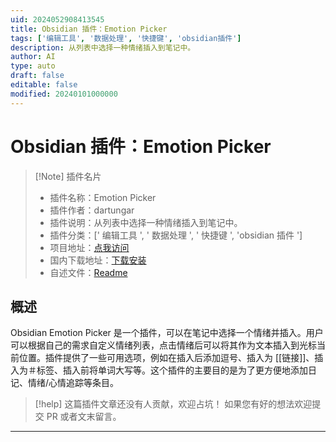 ```yaml
---
uid: 2024052908413545
title: Obsidian 插件：Emotion Picker
tags: ['编辑工具', '数据处理', '快捷键', 'obsidian插件']
description: 从列表中选择一种情绪插入到笔记中。
author: AI
type: auto
draft: false
editable: false
modified: 20240101000000
---
```


# Obsidian 插件：Emotion Picker

> [!Note] 插件名片
> - 插件名称：Emotion Picker
> - 插件作者：dartungar
> - 插件说明：从列表中选择一种情绪插入到笔记中。
> - 插件分类：[' 编辑工具 ', ' 数据处理 ', ' 快捷键 ', 'obsidian 插件 ']
> - 项目地址：[点我访问](https://github.com/dartungar/obsidian-emotion-picker)
> - 国内下载地址：[下载安装](https://pkmer.cn/products/plugin/pluginMarket/?obsidian-emotion-picker)
> - 自述文件：[Readme](https://ghproxy.net/https://raw.githubusercontent.com/dartungar/obsidian-emotion-picker/master/README.md)

## 概述

Obsidian Emotion Picker 是一个插件，可以在笔记中选择一个情绪并插入。用户可以根据自己的需求自定义情绪列表，点击情绪后可以将其作为文本插入到光标当前位置。插件提供了一些可用选项，例如在插入后添加逗号、插入为 [[链接]]、插入为＃标签、插入前将单词大写等。这个插件的主要目的是为了更方便地添加日记、情绪/心情追踪等条目。

> [!help]
> 这篇插件文章还没有人贡献，欢迎占坑！
> 如果您有好的想法欢迎提交 PR 或者文末留言。

---



